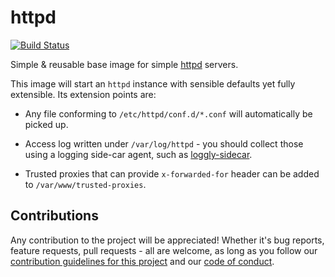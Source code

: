 # httpd

[![Build Status](https://travis-ci.org/infolinks/httpd.svg?branch=master)](https://travis-ci.org/infolinks/httpd)

Simple & reusable base image for simple [httpd](https://httpd.apache.org/)
servers.

This image will start an `httpd` instance with sensible defaults yet
fully extensible. Its extension points are:

* Any file conforming to `/etc/httpd/conf.d/*.conf` will automatically
  be picked up.

* Access log written under `/var/log/httpd` - you should collect those
  using a logging side-car agent, such as [loggly-sidecar](https://github.com/infolinks/loggly-sidecar).

* Trusted proxies that can provide `x-forwarded-for` header can be added
  to `/var/www/trusted-proxies`.

## Contributions

Any contribution to the project will be appreciated! Whether it's bug
reports, feature requests, pull requests - all are welcome, as long as
you follow our [contribution guidelines for this project](CONTRIBUTING.md)
and our [code of conduct](CODE_OF_CONDUCT.md).
